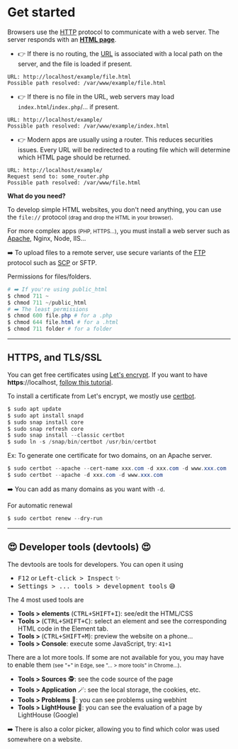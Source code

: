 # Get started

<div class="row row-cols-md-2"><div>

Browsers use the [HTTP](/operating-systems/networking/protocols/http.md) protocol to communicate with a web server. The server responds with an **[HTML page](../html/index.md)**.

* 👉 If there is no routing, the [URL](random/url.md) is associated with a local path on the server, and the file is loaded if present.

```text!
URL: http://localhost/example/file.html
Possible path resolved: /var/www/example/file.html
```

* 👉 If there is no file in the URL, web servers may load `index.html`/`index.php`/... if present.

```text!
URL: http://localhost/example/
Possible path resolved: /var/www/example/index.html
```

* 👉 Modern apps are usually using a router. This reduces securities issues. Every URL will be redirected to a routing file which will determine which HTML page should be returned.

```text!
URL: http://localhost/example/
Request send to: some_router.php 
Possible path resolved: /var/www/file.html
```

</div><div>

**What do you need?**

To develop simple HTML websites, you don't need anything, you can use the `file://` protocol <small>(drag and drop the HTML in your browser)</small>.

For more complex apps <small>(PHP, HTTPS...)</small>, you must install a web server such as [Apache](/operating-systems/webservers/apache/index.md), Nginx, Node, IIS...

➡️ To upload files to a remote server, use secure variants of the [FTP](/operating-systems/networking/protocols/ftp.md) protocol such as [SCP](/operating-systems/networking/protocols/scp.md) or SFTP.

Permissions for files/folders.

```powershell
# ➡️ If you're using public_html
$ chmod 711 ~
$ chmod 711 ~/public_html
# ➡️ The least permissions
$ chmod 600 file.php # for a .php
$ chmod 644 file.html # for a .html
$ chmod 711 folder # for a folder
```
</div></div>

<hr class="sep-both">

## HTTPS, and TLS/SSL

<div class="row row-cols-md-2"><div>

You can get free certificates using [Let's encrypt](https://letsencrypt.org/). If you want to have **https**://localhost, [follow this tutorial](https://web.dev/how-to-use-local-https/).

To install a certificate from Let's encrypt, we mostly use [certbot](https://certbot.eff.org/).

```powershell
$ sudo apt update
$ sudo apt install snapd
$ sudo snap install core
$ sudo snap refresh core
$ sudo snap install --classic certbot
$ sudo ln -s /snap/bin/certbot /usr/bin/certbot
```
</div><div>

Ex: To generate one certificate for two domains, on an Apache server.

```powershell
$ sudo certbot --apache --cert-name xxx.com -d xxx.com -d www.xxx.com
$ sudo certbot --apache -d xxx.com -d www.xxx.com
```

➡️ You can add as many domains as you want with `-d`.

For automatic renewal

```powershell
$ sudo certbot renew --dry-run
```
</div></div>

<hr class="sep-both">

## 😍 Developer tools (devtools) 😍

<div class="row row-cols-md-2"><div>

The devtools are tools for developers. You can open it using

* <kbd>F12</kbd> or <kbd>Left-click > Inspect</kbd> ✨
* <kbd>Settings > ... tools > development tools</kbd> 😅

The 4 most used tools are

* **Tools > elements** <span class="small">(<kbd>CTRL+SHIFT+I</kbd>)</span>: see/edit the HTML/CSS
* **Tools > <i class="bi bi-box-arrow-in-up-left"></i>** <span class="small">(<kbd>CTRL+SHIFT+C</kbd>)</span>: select an element and see the corresponding HTML code in the Element tab.
* **Tools > <i class="bi bi-window"></i>** <span class="small">(<kbd>CTRL+SHIFT+M</kbd>)</span>: preview the website on a phone...
* **Tools > Console**: execute some JavaScript, try: `41+1`
</div><div>

There are a lot more tools. If some are not available for you, you may have to enable them <small>(see "+" in Edge, see "... > more tools" in Chrome...)</small>.

* **Tools > Sources** 🕵️: see the code source of the page
* **Tools > Application** 🪄: see the local storage, the cookies, etc.
* **Tools > Problems** 🧟: you can see problems using webhint
* **Tools > LightHouse** 🥇: you can see the evaluation of a page by LightHouse (Google)

➡️ There is also a color picker, allowing you to find which color was used somewhere on a website.
</div></div>